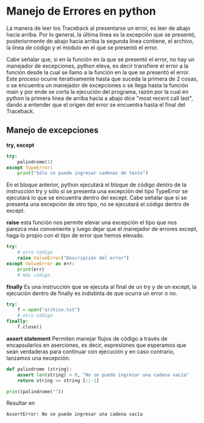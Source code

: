# Manejo de Errores en python

La manera de leer los Traceback al presentarse un error, es leer de abajo hacia arriba. Por lo general, la última línea es la excepción que se presentó, posteriormente de abajo hacia arriba la segunda línea contiene, el archivo, la línea de código y el módulo en el que se presentó el error.

Cabe señalar que, si en la función en la que se presentó el error, no hay un manejador de excepciones, python eleva, es decir transfiere el error a la función desde la cual se llamo a la función en la que se presentó el error. Este proceso ocurre iterativamente hasta que suceda la primera de 2 cosas, o se encuentra un manejador de excepciones o se llega hasta la función main y por ende se corta la ejecución del programa, razón por la cual en python la primera línea de arriba hacia a abajo dice "most recent call last", dando a entender que el origen del error se encuentra hasta el final del Traceback.

## Manejo de excepciones

**try, except**

```python
try:
    palindrome(1)
except TypeError:
    print("Sólo se puede ingresar cadenas de texto")
```
En el bloque anterior, python ejecutará el bloque de código dentro de la instrucción try y sólo si se presenta una excepción del tipo TypeError se ejecutará lo que se encuentra dentro del except. Cabe señalar que si se presenta una excepción de otro tipo, no se ejecutará el código dentro de except.

**raise**
esta función nos permite elevar una excepción el tipo que nos parezca más conveniente y luego dejar que el manejador de errores except, haga lo propio con el tipo de error que hemos elevado.

```python
try:
    # otro código
    raise ValueError("Descripción del error")
except ValueError as err:
    print(err)
    # más código
```

**finally**
Es una instrucción que se ejecuta al final de un try y de un except, la ejecución dentro de finally es indistinta de que ocurra un error o no.

```python
try:
    f = open("archivo.txt")
    # otro código
finally:
    f.close()
```

**assert statement**
Permiten manejar flujos de código a través de encapsularlos en aserciones, es decir, expresiones que esperamos que sean verdaderas para continuar con ejecución y en caso contrario, lanzamos una excepción.

```python
def palindrome (string):
    assert len(string) > 0, "No se puede ingresar una cadena vacía"
    return string == string [::-1]

print(palindrome(""))
```

Resultar en

```
AssertError: No se puede ingresar una cadena vacía
```
<!--stackedit_data:
eyJoaXN0b3J5IjpbMTM2NDk0MTU0M119
-->